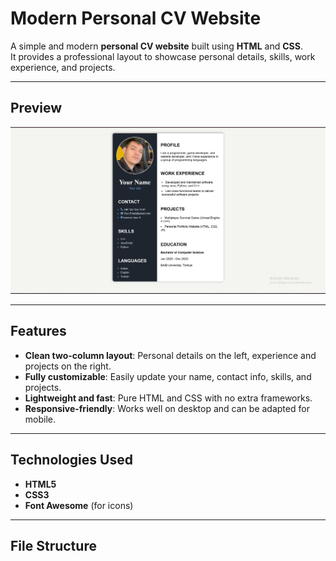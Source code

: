# Modern Personal CV Website

A simple and modern **personal CV website** built using **HTML** and **CSS**.  
It provides a professional layout to showcase personal details, skills, work experience, and projects.

---

## Preview

![Preview](./Basic-CV.png)

---

## Features

- **Clean two-column layout**: Personal details on the left, experience and projects on the right.
- **Fully customizable**: Easily update your name, contact info, skills, and projects.
- **Lightweight and fast**: Pure HTML and CSS with no extra frameworks.
- **Responsive-friendly**: Works well on desktop and can be adapted for mobile.

---

## Technologies Used

- **HTML5**
- **CSS3**
- **Font Awesome** (for icons)

---

## File Structure

